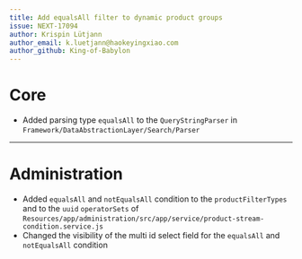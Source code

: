```yaml
---
title: Add equalsAll filter to dynamic product groups
issue: NEXT-17094
author: Krispin Lütjann
author_email: k.luetjann@haokeyingxiao.com
author_github: King-of-Babylon
---
```

# Core
* Added parsing type `equalsAll` to the `QueryStringParser` in `Framework/DataAbstractionLayer/Search/Parser`
___
# Administration
* Added `equalsAll` and `notEqualsAll` condition to the `productFilterTypes` and to the `uuid` `operatorSets` of `Resources/app/administration/src/app/service/product-stream-condition.service.js`
* Changed the visibility of the multi id select field for the `equalsAll` and `notEqualsAll` condition
